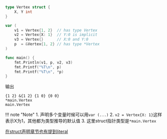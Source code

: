 ```go
type Vertex struct {
	X, Y int
}

var (
	v1 = Vertex{1, 2}  // has type Vertex
	v2 = Vertex{X: 1}  // Y:0 is implicit
	v3 = Vertex{}      // X:0 and Y:0
	p  = &Vertex{1, 2} // has type *Vertex
)

func main() {
	fmt.Println(v1, p, v2, v3)
	fmt.Printf("%T\n", p)
	fmt.Printf("%T\n", *p)
}
```

输出

```text
{1 2} &{1 2} {1 0} {0 0}
*main.Vertex
main.Vertex
```

!!! note "Note"
	1. 声明多个变量时候可以用`var (...)`
	2. `v2 = Vertex{X: 1}`这样表示X为1，其他都为类型推导的默认值
	3. 这里struct指针类型是`*main.Vertex`

[在struct声明章节也有提到literal](/golang/datatype/struct_main/)

